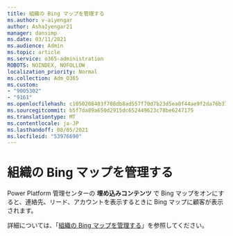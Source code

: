 ```yaml
---
title: 組織の Bing マップを管理する
ms.author: v-aiyengar
author: AshaIyengar21
manager: dansimp
ms.date: 03/11/2021
ms.audience: Admin
ms.topic: article
ms.service: o365-administration
ROBOTS: NOINDEX, NOFOLLOW
localization_priority: Normal
ms.collection: Adm_O365
ms.custom:
- "9005302"
- "9161"
ms.openlocfilehash: c1050208403f708db8ad557f70d7b23d5ea0f44ae9f2da76b37ead2b9b90436e
ms.sourcegitcommit: b5f7da89a650d2915dc652449623c78be6247175
ms.translationtype: MT
ms.contentlocale: ja-JP
ms.lasthandoff: 08/05/2021
ms.locfileid: "53976690"
---
```

# <a name="manage-bing-maps-for-your-organization"></a>組織の Bing マップを管理する

Power Platform 管理センターの **埋め込みコンテンツ** で Bing マップをオンにすると、連絡先、リード、アカウントを表示するときに Bing マップに顧客が表示されます。

詳細については、「[組織の Bing マップを管理する](https://go.microsoft.com/fwlink/?linkid=2152757)」を参照してください。